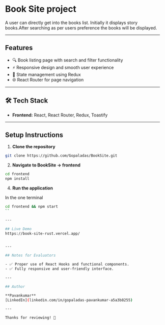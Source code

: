 # Book Site project
A user can directly get into the books list. Initially it displays story books.After searching as per users preference the books will be displayed.

---

## Features

- 🔍 Book listing page with search and filter functionality
- ⚡ Responsive design and smooth user experience
- 🔁 State management using Redux
- 🌐 React Router for page navigation

---

## 🛠️ Tech Stack

- **Frontend:** React, React Router, Redux, Toastify


---

## Setup Instructions

1. **Clone the repository**
```bash
git clone https://github.com/Gopaladas/BookSite.git
```

2. **Navigate to BookSite -> frontend**
```bash
cd frontend
npm install
```




4. **Run the application**

In the one terminal
```bash
cd frontend && npm start
``

---

## Live Demo
https://book-site-rust.vercel.app/


---

## Notes for Evaluators

- ✅ Proper use of React Hooks and functional components.
- ✅ Fully responsive and user-friendly interface.

---

## Author

**Pavankumar**  
[LinkedIn](linkedin.com/in/gopaladas-pavankumar-a5a3b8255)

---

Thanks for reviewing! 🚀


